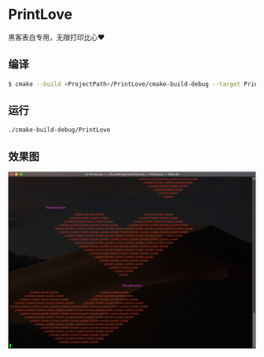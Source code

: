 # PrintLove

黑客表白专用，无限打印比心❤️

## 编译

```bash
$ cmake --build <ProjectPath>/PrintLove/cmake-build-debug --target PrintLove -- -j 4
```

## 运行
```bash
./cmake-build-debug/PrintLove

```

## 效果图
![avatar](./love.png)